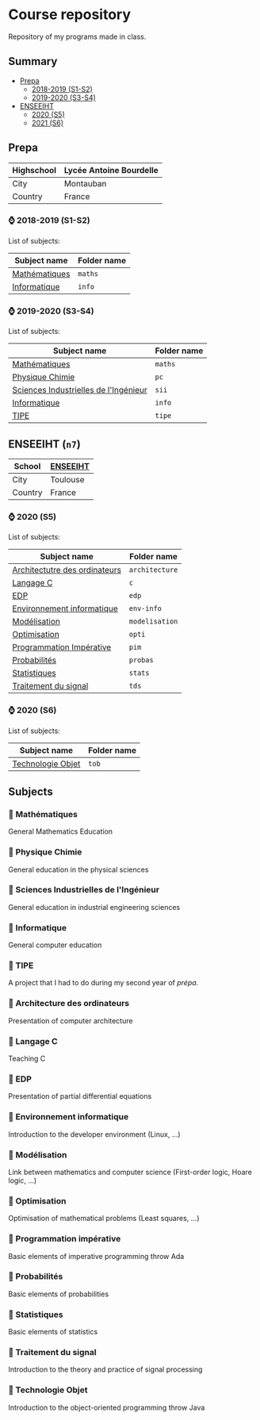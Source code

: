 # Course repository

Repository of my programs made in class.

## Summary

- [Prepa](https://github.com/seba1204/cours#prepa)
  - [2018-2019 (S1-S2)](https://github.com/seba1204/cours#-2018-2019-s1-s2)
  - [2019-2020 (S3-S4)](https://github.com/seba1204/cours#-2019-2020-s3-s4)
- [ENSEEIHT](https://github.com/seba1204/cours#enseeiht-n7)
  - [2020 (S5)](https://github.com/seba1204/cours#-2020-s5)
  - [2021 (S6)](https://github.com/seba1204/cours#-2021-s6)

## Prepa

| Highschool | Lycée Antoine Bourdelle |
| ---------- | ----------------------- |
| City       | Montauban               |
| Country    | France                  |

### ⌚ 2018-2019 (S1-S2)

List of subjects:

| Subject name                                                           | Folder name |
| ---------------------------------------------------------------------- | ----------- |
| [Mathématiques](https://github.com/seba1204/cours#-math%C3%A9matiques) | ```maths``` |
| [Informatique](https://github.com/seba1204/cours#-informatique)        | ```info```  |

### ⌚ 2019-2020 (S3-S4)

List of subjects:

| Subject name                                                                                                     | Folder name |
| ---------------------------------------------------------------------------------------------------------------- | ----------- |
| [Mathématiques](https://github.com/seba1204/cours#-math%C3%A9matiques)                                           | ```maths``` |
| [Physique Chimie](https://github.com/seba1204/cours#-physique-chimie)                                            | ```pc```    |
| [Sciences Industrielles de l'Ingénieur](https://github.com/seba1204/cours#-sciences-industrielles-de-lingénieur) | ```sii```   |
| [Informatique](https://github.com/seba1204/cours#-informatique)                                                  | ```info```  |
| [TIPE](https://github.com/seba1204/cours#-tipe)                                                                  | ```tipe```  |

## ENSEEIHT (```n7```)

| School  | [ENSEEIHT]([www.enseeiht.fr](https://www.enseeiht.fr/)) |
| ------- | ------------------------------------------------------- |
| City    | Toulouse                                                |
| Country | France                                                  |

### ⌚ 2020 (S5)

List of subjects:

| Subject name                                                                                     | Folder name        |
| ------------------------------------------------------------------------------------------------ | ------------------ |
| [Architectutre des ordinateurs](https://github.com/seba1204/cours#-architecture-des-ordinateurs) | ```architecture``` |
| [Langage C](https://github.com/seba1204/cours#-langage-c)                                        | ```c```            |
| [EDP](https://github.com/seba1204/cours#-edp)                                                    | ```edp```          |
| [Environnement informatique](https://github.com/seba1204/cours#-environnement-informatique)      | ```env-info```     |
| [Modélisation](https://github.com/seba1204/cours#-modélisation)                                  | ```modelisation``` |
| [Optimisation](https://github.com/seba1204/cours#-optimisation)                                  | ```opti```         |
| [Programmation Impérative](https://github.com/seba1204/cours#-programmation-impérative)          | ```pim```          |
| [Probabilités](https://github.com/seba1204/cours#-probabilités)                                  | ```probas```       |
| [Statistiques](https://github.com/seba1204/cours#-statistiques)                                  | ```stats```        |
| [Traitement du signal](https://github.com/seba1204/cours#-traitement-du-signal)                  | ```tds```          |

### ⌚ 2020 (S6)

List of subjects:

| Subject name                                                              | Folder name |
| ------------------------------------------------------------------------- | ----------- |
| [Technologie Objet](https://github.com/seba1204/cours#-technologie-objet) | ```tob```   |

## Subjects

### 📓 Mathématiques

General Mathematics Education

### 📓 Physique Chimie

General education in the physical sciences

### 📓 Sciences Industrielles de l'Ingénieur

General education in industrial engineering sciences

### 📓 Informatique

General computer education

### 📓 TIPE

A project that I had to do during my second year of *prépa*.

### 📓 Architecture des ordinateurs

Presentation of computer architecture

### 📓 Langage C

Teaching C

### 📓 EDP

Presentation of partial differential equations

### 📓 Environnement informatique

Introduction to the developer environment (Linux, ...)

### 📓 Modélisation

Link between mathematics and computer science (First-order logic, Hoare logic, ...)

### 📓 Optimisation

Optimisation of mathematical problems (Least squares, ...)

### 📓 Programmation impérative

Basic elements of imperative programming throw Ada

### 📓 Probabilités

Basic elements of probabilities

### 📓 Statistiques

Basic elements of statistics

### 📓 Traitement du signal

Introduction to the theory and practice of signal processing

### 📓 Technologie Objet

Introduction to the object-oriented programming throw Java
